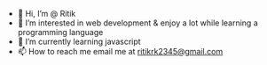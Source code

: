 - 👋 Hi, I’m @ Ritik 
- 👀 I’m interested in web development & enjoy a lot while learning a programming language 
- 🌱 I’m currently learning javascript
- 📫 How to reach me email me at ritikrk2345@gmail.com 

<!---
Ritik9898/Ritik9898 is a ✨ special ✨ repository because its `README.md` (this file) appears on your GitHub profile.
You can click the Preview link to take a look at your changes.
--->
